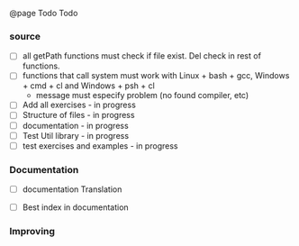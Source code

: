 @page Todo Todo
### source
- [ ] all getPath functions must check if file exist. Del check in rest of functions.
- [ ] functions that call system must work with Linux + bash + gcc, Windows + cmd + cl 
    and Windows + psh + cl
    - message must especify problem (no found compiler, etc)
- [ ] Add all exercises - in progress
- [ ] Structure of files - in progress
- [ ] documentation - in progress
- [ ] Test Util library - in progress
- [ ] test exercises and examples - in progress

### Documentation 
- [ ] documentation Translation
- [ ] Best index in documentation


### Improving
